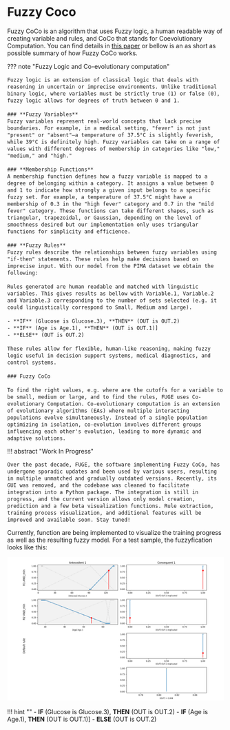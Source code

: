 # Fuzzy Coco

Fuzzy CoCo is an algorithm that uses Fuzzy logic, a human readable way of creating variable and rules, and CoCo that stands for Coevolutionary Computation. You can find details in [this paper](https://infoscience.epfl.ch/entities/publication/d86c7dde-72fa-4fb7-9842-2c3ca0e1a1b3) or bellow is an as short as possible summary of how Fuzzy CoCo works.


??? note "Fuzzy Logic and Co-evolutionary computation"

    Fuzzy logic is an extension of classical logic that deals with reasoning in uncertain or imprecise environments. Unlike traditional binary logic, where variables must be strictly true (1) or false (0), fuzzy logic allows for degrees of truth between 0 and 1.  

    ### **Fuzzy Variables**  
    Fuzzy variables represent real-world concepts that lack precise boundaries. For example, in a medical setting, "fever" is not just "present" or "absent"—a temperature of 37.5°C is slightly feverish, while 39°C is definitely high. Fuzzy variables can take on a range of values with different degrees of membership in categories like "low," "medium," and "high."

    ### **Membership Functions**  
    A membership function defines how a fuzzy variable is mapped to a degree of belonging within a category. It assigns a value between 0 and 1 to indicate how strongly a given input belongs to a specific fuzzy set. For example, a temperature of 37.5°C might have a membership of 0.3 in the "high fever" category and 0.7 in the "mild fever" category. These functions can take different shapes, such as triangular, trapezoidal, or Gaussian, depending on the level of smoothness desired but our implementation only uses triangular functions for simplicity and efficience. 

    ### **Fuzzy Rules**  
    Fuzzy rules describe the relationships between fuzzy variables using "if-then" statements. These rules help make decisions based on imprecise input. With our model from the PIMA dataset we obtain the following:  

    Rules generated are human readable and matched with linguistic variables. This gives results as bellow with Variable.1, Variable.2 and Variable.3 corresponding to the number of sets selected (e.g. it could linguistically correspond to Small, Medium and Large).

    - **IF** (Glucose is Glucose.3), **THEN** (OUT is OUT.2)
    - **IF** (Age is Age.1), **THEN** (OUT is OUT.1)] 
    - **ELSE** (OUT is OUT.2)

    These rules allow for flexible, human-like reasoning, making fuzzy logic useful in decision support systems, medical diagnostics, and control systems.  

    ### Fuzzy CoCo

    To find the right values, e.g. where are the cutoffs for a variable to be small, medium or large, and to find the rules, FUGE uses Co-evolutionary Computation. Co-evolutionary computation is an extension of evolutionary algorithms (EAs) where multiple interacting populations evolve simultaneously. Instead of a single population optimizing in isolation, co-evolution involves different groups influencing each other's evolution, leading to more dynamic and adaptive solutions.

!!! abstract "Work In Progress"

    Over the past decade, FUGE, the software implementing Fuzzy CoCo, has undergone sporadic updates and been used by various users, resulting in multiple unmatched and gradually outdated versions. Recently, its GUI was removed, and the codebase was cleaned to facilitate integration into a Python package. The integration is still in progress, and the current version allows only model creation, prediction and a few beta visualization functions. Rule extraction, training process visualization, and additional features will be improved and available soon. Stay tuned!

Currently, function are being implemented to visualize the training progress as well as the resulting fuzzy model. For a test sample, the fuzzyfication looks like this:

![FUGE prediction visualization](./assets/img/output_test_8.png)  



!!! hint ""
        - **IF** (Glucose is Glucose.3), **THEN** (OUT is OUT.2)
        - **IF** (Age is Age.1), **THEN** (OUT is OUT.1)] 
        - **ELSE** (OUT is OUT.2)
